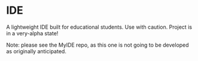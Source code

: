 IDE
===

A lightweight IDE built for educational students. Use with caution. Project is in a very-alpha state!

Note: please see the MyIDE repo, as this one is not going to be developed as originally anticipated.
